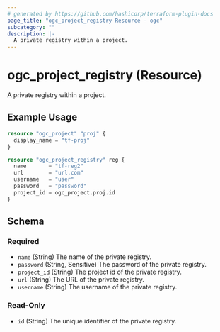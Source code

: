 ```yaml
---
# generated by https://github.com/hashicorp/terraform-plugin-docs
page_title: "ogc_project_registry Resource - ogc"
subcategory: ""
description: |-
  A private registry within a project.
---
```


# ogc_project_registry (Resource)

A private registry within a project.

## Example Usage

```terraform
resource "ogc_project" "proj" {
  display_name = "tf-proj"
}

resource "ogc_project_registry" reg {
  name       = "tf-reg2"
  url        = "url.com"
  username   = "user"
  password   = "password"
  project_id = ogc_project.proj.id
}
```

<!-- schema generated by tfplugindocs -->
## Schema

### Required

- `name` (String) The name of the private registry.
- `password` (String, Sensitive) The password of the private registry.
- `project_id` (String) The project id of the private registry.
- `url` (String) The URL of the private registry.
- `username` (String) The username of the private registry.

### Read-Only

- `id` (String) The unique identifier of the private registry.
